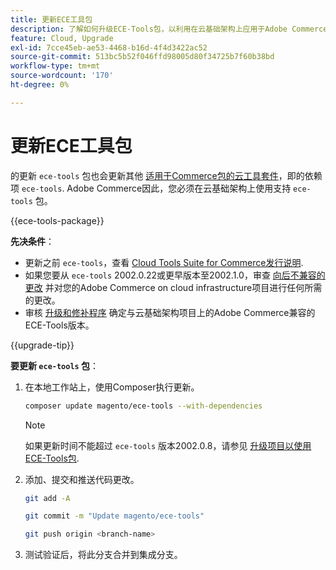 ```yaml
---
title: 更新ECE工具包
description: 了解如何升级ECE-Tools包，以利用在云基础架构上应用于Adobe Commerce的最新修复和功能。
feature: Cloud, Upgrade
exl-id: 7cce45eb-ae53-4468-b16d-4f4d3422ac52
source-git-commit: 513bc5b52f046ffd98005d80f34725b7f60b38bd
workflow-type: tm+mt
source-wordcount: '170'
ht-degree: 0%

---
```


# 更新ECE工具包

的更新 `ece-tools` 包也会更新其他 [适用于Commerce包的云工具套件](../release-notes/cloud-tools-suite.md)，即的依赖项 `ece-tools`. Adobe Commerce因此，您必须在云基础架构上使用支持 `ece-tools` 包。

{{ece-tools-package}}

**先决条件**：

- 更新之前 `ece-tools`，查看 [Cloud Tools Suite for Commerce发行说明](../release-notes/cloud-tools-suite.md).
- 如果您要从 `ece-tools` 2002.0.22或更早版本至2002.1.0，审查 [向后不兼容的更改](../release-notes/backward-incompatible-changes.md) 并对您的Adobe Commerce on cloud infrastructure项目进行任何所需的更改。
- 审核 [升级和修补程序](../development/commerce-version.md#upgrade-from-older-versions) 确定与云基础架构项目上的Adobe Commerce兼容的ECE-Tools版本。

{{upgrade-tip}}

**要更新 `ece-tools` 包**：

1. 在本地工作站上，使用Composer执行更新。

   ```bash
   composer update magento/ece-tools --with-dependencies
   ```

   >[!NOTE]
   >
   >如果更新时间不能超过 `ece-tools` 版本2002.0.8，请参见 [升级项目以使用ECE-Tools包](install-package.md).

1. 添加、提交和推送代码更改。

   ```bash
   git add -A
   ```

   ```bash
   git commit -m "Update magento/ece-tools"
   ```

   ```bash
   git push origin <branch-name>
   ```

1. 测试验证后，将此分支合并到集成分支。
